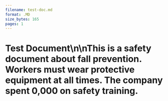 ```yaml
---
filename: test-doc.md
format: .MD
size_bytes: 165
pages: 1
---
```


# Test Document\n\nThis is a safety document about fall prevention. Workers must wear protective equipment at all times. The company spent 0,000 on safety training.
